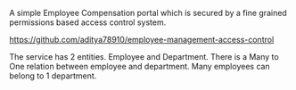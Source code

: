 A simple Employee Compensation portal which is secured by a fine grained permissions based access control system.

https://github.com/aditya78910/employee-management-access-control

The service has 2 entities. Employee and Department.  There is a Many to One relation between employee and department. Many employees can belong to 1 department.
